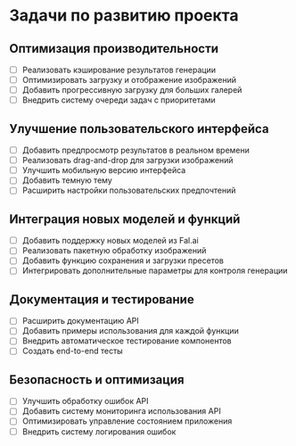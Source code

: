 # Задачи по развитию проекта

## Оптимизация производительности
- [ ] Реализовать кэширование результатов генерации
- [ ] Оптимизировать загрузку и отображение изображений
- [ ] Добавить прогрессивную загрузку для больших галерей
- [ ] Внедрить систему очереди задач с приоритетами

## Улучшение пользовательского интерфейса
- [ ] Добавить предпросмотр результатов в реальном времени
- [ ] Реализовать drag-and-drop для загрузки изображений
- [ ] Улучшить мобильную версию интерфейса
- [ ] Добавить темную тему
- [ ] Расширить настройки пользовательских предпочтений

## Интеграция новых моделей и функций
- [ ] Добавить поддержку новых моделей из Fal.ai
- [ ] Реализовать пакетную обработку изображений
- [ ] Добавить функцию сохранения и загрузки пресетов
- [ ] Интегрировать дополнительные параметры для контроля генерации

## Документация и тестирование
- [ ] Расширить документацию API
- [ ] Добавить примеры использования для каждой функции
- [ ] Внедрить автоматическое тестирование компонентов
- [ ] Создать end-to-end тесты

## Безопасность и оптимизация
- [ ] Улучшить обработку ошибок API
- [ ] Добавить систему мониторинга использования API
- [ ] Оптимизировать управление состоянием приложения
- [ ] Внедрить систему логирования ошибок
